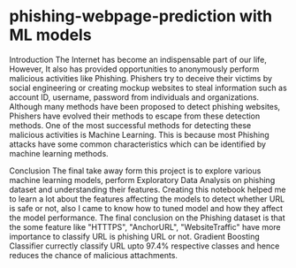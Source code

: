 # phishing-webpage-prediction with ML models

Introduction
The Internet has become an indispensable part of our life, However, It also has provided opportunities to anonymously perform malicious activities like Phishing. Phishers try to deceive their victims by social engineering or creating mockup websites to steal information such as account ID, username, password from individuals and organizations. Although many methods have been proposed to detect phishing websites, Phishers have evolved their methods to escape from these detection methods. One of the most successful methods for detecting these malicious activities is Machine Learning. This is because most Phishing attacks have some common characteristics which can be identified by machine learning methods.


Conclusion
The final take away form this project is to explore various machine learning models, perform Exploratory Data Analysis on phishing dataset and understanding their features.
Creating this notebook helped me to learn a lot about the features affecting the models to detect whether URL is safe or not, also I came to know how to tuned model and how they affect the model performance.
The final conclusion on the Phishing dataset is that the some feature like "HTTTPS", "AnchorURL", "WebsiteTraffic" have more importance to classify URL is phishing URL or not.
Gradient Boosting Classifier currectly classify URL upto 97.4% respective classes and hence reduces the chance of malicious attachments.



